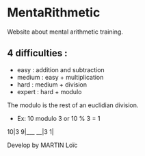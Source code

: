 # MentaRithmetic
Website about mental arithmetic training.

## 4 difficulties : 
  - easy : addition and subtraction
  - medium : easy + multiplication
  - hard : medium + division
  - expert : hard + modulo
  
The modulo is the rest of an euclidian division.
  - Ex: 10 modulo 3  or 10 % 3  = 1   

10|3
 9|___
__|3
 1|
  
  





Develop by MARTIN Loïc
